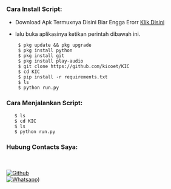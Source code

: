 <h3 align="left">Cara Install Script:</h3>

- Download Apk Termuxnya Disini Biar Engga Erorr <a href="https://bit.ly/Link-termuxxxx">Klik Disini</a>

- lalu buka aplikasinya ketikan perintah dibawah ini.

       $ pkg update && pkg upgrade
       $ pkg install python 
       $ pkg install git
       $ pkg install play-audio
       $ git clone https://github.com/kicoet/KIC
       $ cd KIC
       $ pip install -r requirements.txt
       $ ls
       $ python run.py

<h3 align="left">Cara Menjalankan Script:</h3>

       $ ls
       $ cd KIC
       $ ls
       $ python run.py
       

<h3 align="left">Hubung Contacts Saya:</h3>

<b></b> </br> <br>[![Github](https://img.shields.io/badge/Github-kicoet-dimgray?style=flat-square&logo=github)](https://github.com/kicoet/KIC)<br>  [![Whatsapp](https://img.shields.io/badge/Whatsapp-kicoet-deepgreen?style=flat-square&logo=whatsapp)](https://wa.me/6287865496006))


